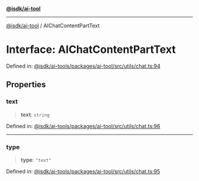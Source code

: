 [**@isdk/ai-tool**](../README.md)

***

[@isdk/ai-tool](../globals.md) / AIChatContentPartText

# Interface: AIChatContentPartText

Defined in: [@isdk/ai-tools/packages/ai-tool/src/utils/chat.ts:94](https://github.com/isdk/ai-tool.js/blob/d0765f898f217d97c57c6949502b4a7bef5dce5e/src/utils/chat.ts#L94)

## Properties

### text

> **text**: `string`

Defined in: [@isdk/ai-tools/packages/ai-tool/src/utils/chat.ts:96](https://github.com/isdk/ai-tool.js/blob/d0765f898f217d97c57c6949502b4a7bef5dce5e/src/utils/chat.ts#L96)

***

### type

> **type**: `"text"`

Defined in: [@isdk/ai-tools/packages/ai-tool/src/utils/chat.ts:95](https://github.com/isdk/ai-tool.js/blob/d0765f898f217d97c57c6949502b4a7bef5dce5e/src/utils/chat.ts#L95)
